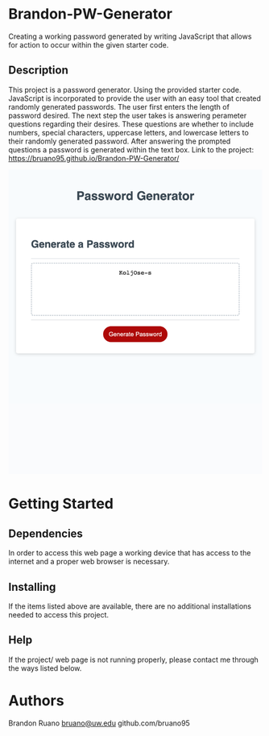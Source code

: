 # Brandon-PW-Generator
Creating a working password generated by writing JavaScript that allows for action to occur within the given starter code.

## Description
This project is a password generator. Using the provided starter code. JavaScript is incorporated to provide the user with an easy tool that created randomly generated passwords. The user first enters the length of password desired. The next step the user takes is answering perameter questions regarding their desires. These questions are whether to include numbers, special characters, uppercase letters, and lowercase letters to their randomly generated password. After answering the prompted questions a password is generated within the text box.
Link to the project: https://bruano95.github.io/Brandon-PW-Generator/

![Alt text](Assets/images/PW-generator.png)

# Getting Started

## Dependencies

In order to access this web page a working device that has access to the internet and a proper web browser is necessary.

## Installing

If the items listed above are available, there are no additional installations needed to access this project.

## Help

If the project/ web page is not running properly, please contact me through the ways listed below.

# Authors

Brandon Ruano
bruano@uw.edu
github.com/bruano95